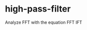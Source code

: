 # high-pass-filter
Analyze FFT with the equation FFT IFT
                                                    
